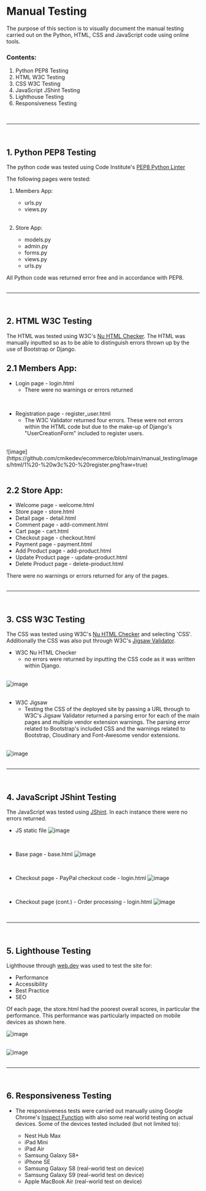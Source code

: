 # Manual Testing

The purpose of this section is to visually document the manual testing carried out on the Python, HTML, CSS and JavaScript code using online tools. 

### Contents:
1. Python PEP8 Testing
2. HTML W3C Testing
3. CSS W3C Testing
4. JavaScript JShint Testing
5. Lighthouse Testing
6. Responsiveness Testing</br>
</br>

___
</br>

## 1. Python PEP8 Testing
The python code was tested using Code Institute's [PEP8 Python Linter](https://pep8ci.herokuapp.com/)


The following pages were tested:

1. Members App:
    * urls.py
    * views.py</br>
    </br>

2. Store App:
    * models.py
    * admin.py
    * forms.py
    * views.py
    * urls.py

All Python code was returned error free and in accordance with PEP8.</br>
</br>

___
</br>

## 2. HTML W3C Testing
The HTML was tested using W3C's [Nu HTML Checker](https://validator.w3.org/nu/#textarea). The HTML was manually inputted so as to be able to distinguish errors thrown up by the use of Bootstrap or Django.

## 2.1 Members App:

* Login page - login.html
    * There were no warnings or errors returned</br >
</br >

* Registration page - register_user.html
    * The W3C Validator returned four errors. These were not errors within the HTML code but due to the make-up of Django's "UserCreationForm" included to register users.</br>
</br>
![image](https://github.com/cmikedev/ecommerce/blob/main/manual_testing/images/html/1%20-%20w3c%20-%20register.png?raw=true)</br >
</br >

## 2.2 Store App:

* Welcome page - welcome.html
* Store page - store.html
* Detail page - detail.html
* Comment page - add-comment.html
* Cart page - cart.html
* Checkout page - checkout.html
* Payment page - payment.html
* Add Product page - add-product.html
* Update Product page - update-product.html
* Delete Product page - delete-product.html
    
There were no warnings or errors returned for any of the pages.</br>
</br>

___
</br>

## 3. CSS W3C Testing
The CSS was tested using W3C's [Nu HTML Checker](https://validator.w3.org/nu/#textarea) and selecting 'CSS'. Additionally the CSS was also put through W3C's [Jigsaw Validator](https://jigsaw.w3.org/css-validator/#validate_by_uri).


* W3C Nu HTML Checker
    * no errors were returned by inputting the CSS code as it was written within Django.</br>
    </br>
    
![image](https://github.com/cmikedev/ecommerce/blob/main/manual_testing/images/css/1%20-%20w3c%20-%20css.png?raw=true)</br >
</br >

* W3C Jigsaw
    * Testing the CSS of the deployed site by passing a URL through to W3C's Jigsaw Validator returned a parsing error for each of the main pages and multiple vendor extension warnings. The parsing error related to Bootstrap's included CSS and the warnings related to Bootstrap, Cloudinary and Font-Awesome vendor extensions.</br>
    </br>

![image](https://github.com/cmikedev/ecommerce/blob/main/manual_testing/images/css/2%20-%20w3c%20-%20css%20jigsaw.png?raw=true)</br >
</br >

___
</br>


## 4. JavaScript JShint Testing
The JavaScript was tested using [JShint](https://jshint.com/). In each instance there were no errors returned.

* JS static file
![image](https://github.com/cmikedev/ecommerce/blob/main/manual_testing/images/js/1%20-%20jshint%20-%20js.png?raw=true)</br >
</br >

* Base page - base.html
![image](https://github.com/cmikedev/ecommerce/blob/main/manual_testing/images/js/2%20-%20jshint%20-%20base.png?raw=true)</br >
</br >

* Checkout page - PayPal checkout code - login.html
![image](https://github.com/cmikedev/ecommerce/blob/main/manual_testing/images/js/3%20-%20jshint%20-%20paypal%20-%20checkout.png?raw=true)</br >
</br >

* Checkout page (cont.) - Order processing - login.html
![image](https://github.com/cmikedev/ecommerce/blob/main/manual_testing/images/js/3.1%20-%20jshint%20-%20order%20-%20checkout.png?raw=true)</br >
</br >

___
</br>

## 5. Lighthouse Testing

Lighthouse through [web.dev](https://pagespeed.web.dev/) was used to test the site for: 
* Performance
* Accessibility
* Best Practice
* SEO

Of each page, the store.html had the poorest overall scores, in particular the performance. This performance was particularly impacted on mobile devices as shown here.

![image](https://github.com/cmikedev/ecommerce/blob/main/manual_testing/images/lighthouse/results.png?raw=true)</br >
</br >

![image](https://github.com/cmikedev/ecommerce/blob/main/manual_testing/images/lighthouse/performance.png?raw=true)</br >
</br >

___
</br>

## 6. Responsiveness Testing

* The responsiveness tests were carried out manually using Google Chrome's [Inspect Function](https://developer.chrome.com/docs/devtools/open/) with also some real world testing on actual devices. Some of the devices tested included (but not limited to):

    * Nest Hub Max
    * iPad Mini
    * iPad Air
    * Samsung Galaxy S8+
    * iPhone SE
    * Samsung Galaxy S8 (real-world test on device)
    * Samsung Galaxy S9 (real-world test on device)
    * Apple MacBook Air (real-world test on device) <br />
    <br />